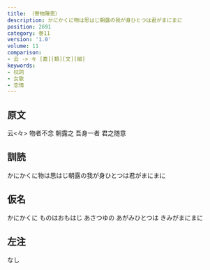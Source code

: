 ```yaml
---
title: （寄物陳思）
description: かにかくに物は思はじ朝露の我が身ひとつは君がまにまに
position: 2691
category: 巻11
version: '1.0'
volume: 11
comparison:
- 云 -> 々 [嘉][類][文][細]
keywords:
- 枕詞
- 女歌
- 恋情
---
```


## 原文

云<々> 物者不念 朝露之 吾身一者 君之随意

## 訓読

かにかくに物は思はじ朝露の我が身ひとつは君がまにまに

## 仮名

かにかくに ものはおもはじ あさつゆの あがみひとつは きみがまにまに

## 左注

なし
